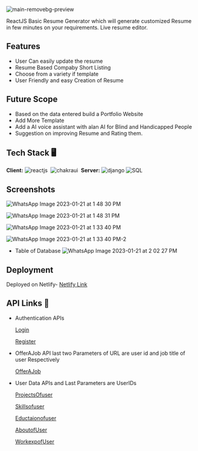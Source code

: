 ![main-removebg-preview](https://user-images.githubusercontent.com/97653340/213859431-eb9a28a5-6d39-4d92-87f7-a25143c4cb6a.jpg)

ReactJS Basic Resume Generator which will generate customized Resume in few minutes on your requirements.
Live resume editor.



## Features

- User Can easily update the resume
- Resume Based Compaby Short Listing
- Choose from a variety if template
- User Friendly and easy Creation of Resume

## Future Scope
- Based on the data entered build a Portfolio Website
- Add More Template
- Add a AI voice assistant with alan AI for Blind and Handicapped People
- Suggestion on improving Resume and Rating them.


## Tech Stack 🖥️

**Client:** 
![reactjs](https://img.shields.io/badge/React-20232A?style=for-the-badge&logo=react&logoColor=61DAFB)&nbsp;
![chakraui](https://img.shields.io/badge/Chakra--UI-319795?style=for-the-badge&logo=chakra-ui&logoColor=white)&nbsp;
**Server:**
![django](https://img.shields.io/badge/Django-DjangoRest%20FrameWork-green)
![SQL](https://img.shields.io/badge/SQL-Postgresql-green)

## Screenshots

![WhatsApp Image 2023-01-21 at 1 48 30 PM](https://user-images.githubusercontent.com/97653340/213858860-81f71abb-a0bf-472e-bce1-ca8728cf44d7.jpeg)

![WhatsApp Image 2023-01-21 at 1 48 31 PM](https://user-images.githubusercontent.com/97653340/213858870-3599d965-4b8a-4f78-874c-517cd8e34ff2.jpeg)

![WhatsApp Image 2023-01-21 at 1 33 40 PM](https://user-images.githubusercontent.com/97653340/213857450-126b556e-c461-48d6-9e75-e911a34e6b97.jpeg)

![WhatsApp Image 2023-01-21 at 1 33 40 PM-2](https://user-images.githubusercontent.com/97653340/213858205-c954f067-1468-450b-ab21-163f4c628286.jpeg)

- Table of Database 
![WhatsApp Image 2023-01-21 at 2 02 27 PM](https://user-images.githubusercontent.com/97653340/213859037-49f09250-0f24-421a-a556-578706c99f70.jpeg)


## Deployment


 Deployed on Netlify-
 [Netlify Link](https://fluffy-gecko-7731ee.netlify.app)


## API Links 🔗

- Authentication APIs

  [Login](https://web-production-5470.up.railway.app/accounts/login/)

  [Register](https://web-production-5470.up.railway.app/accounts/register/)

- OfferAJob API last two Parameters of URL are user id and job title of user Respectively
 
  [OfferAJob](https://web-production-5470.up.railway.app/info_details/company_user/1/Backend%20Developer)

- User Data APIs and Last Parameters are UserIDs

  [ProjectsOfuser](https://web-production-5470.up.railway.app/info_details/project/1)

  [Skillsofuser](https://web-production-5470.up.railway.app/info_details/skill/1)

  [Eductaionofuser](https://web-production-5470.up.railway.app/info_details/education/1)

  [AboutofUser](https://web-production-5470.up.railway.app/info_details/about/1)

  [WorkexpofUser](https://web-production-5470.up.railway.app/info_details/work/1)





